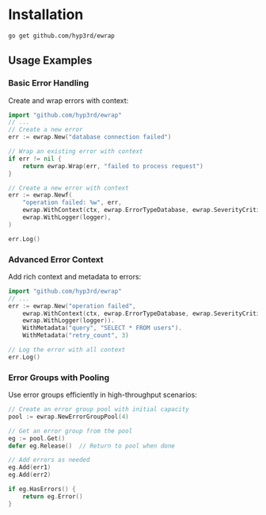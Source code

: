# Installation

```bash
go get github.com/hyp3rd/ewrap
```

## Usage Examples

### Basic Error Handling

Create and wrap errors with context:

```go
import "github.com/hyp3rd/ewrap"
// ...
// Create a new error
err := ewrap.New("database connection failed")

// Wrap an existing error with context
if err != nil {
    return ewrap.Wrap(err, "failed to process request")
}

// Create a new error with context
err := ewrap.Newf(
    "operation failed: %w", err,
    ewrap.WithContext(ctx, ewrap.ErrorTypeDatabase, ewrap.SeverityCritical),
    ewrap.WithLogger(logger),
)

err.Log()
```

### Advanced Error Context

Add rich context and metadata to errors:

```go
import "github.com/hyp3rd/ewrap"
// ...
err := ewrap.New("operation failed",
    ewrap.WithContext(ctx, ewrap.ErrorTypeDatabase, ewrap.SeverityCritical),
    ewrap.WithLogger(logger)).
    WithMetadata("query", "SELECT * FROM users").
    WithMetadata("retry_count", 3)

// Log the error with all context
err.Log()
```

### Error Groups with Pooling

Use error groups efficiently in high-throughput scenarios:

```go
// Create an error group pool with initial capacity
pool := ewrap.NewErrorGroupPool(4)

// Get an error group from the pool
eg := pool.Get()
defer eg.Release()  // Return to pool when done

// Add errors as needed
eg.Add(err1)
eg.Add(err2)

if eg.HasErrors() {
    return eg.Error()
}
```
